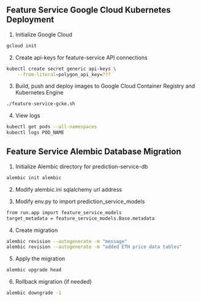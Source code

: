 ## Feature Service Google Cloud Kubernetes Deployment

1. Initialize Google Cloud
```bash
gcloud init
```


2. Create api-keys for feature-service API connections
```bash
kubectl create secret generic api-keys \
    --from-literal=polygon_api_key=???
```


3. Build, push and deploy images to Google Cloud Container Registry and Kubernetes Engine
```bash
./feature-service-gcke.sh
```


4. View logs
```bash
kubectl get pods --all-namespaces
kubectl logs POD_NAME
```


## Feature Service Alembic Database Migration

1. Initialize Alembic directory for prediction-service-db
```bash
alembic init alembic
```


2. Modify alembic.ini sqlalchemy url address


3. Modify env.py to import prediction_service_models
```bash
from run.app import feature_service_models
target_metadata = feature_service_models.Base.metadata
```


4. Create migration
```bash
alembic revision --autogenerate -m "message"
alembic revision --autogenerate -m "added ETH price data tables"
```


5. Apply the migration
```bash
alembic upgrade head
```


6. Rollback migration (if needed)
```bash
alembic downgrade -1
```